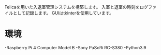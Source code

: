 Felicaを用いた入退室管理システムを構築します。
入室と退室の時刻をログファイルとして記録します。
GUIはtkinterを使用しています。

# 環境
-Raspberry Pi 4 Computer Model B
-Sony PaSoRi RC-S380
-Python3.9


